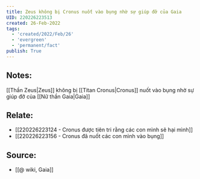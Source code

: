 ```yaml
---
title: Zeus không bị Cronus nuốt vào bụng nhờ sự giúp đỡ của Gaia
UID: 220226223513
created: 26-Feb-2022
tags:
  - 'created/2022/Feb/26'
  - 'evergreen'
  - 'permanent/fact'
publish: True
---
```

## Notes:
[[Thần Zeus|Zeus]] không bị [[Titan Cronus|Cronus]] nuốt vào bụng nhờ sự giúp đỡ của [[Nữ thần Gaia|Gaia]]

## Relate:
- [[220226223124 - Cronus được tiên tri rằng các con mình sẽ hại mình]]
- [[220226223156 - Cronus đã nuốt các con mình vào bụng]]

## Source:
- [[@ wiki, Gaia]]




